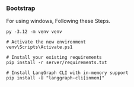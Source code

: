 ### Bootstrap

For using windows, Following these Steps.
```
py -3.12 -m venv venv

# Activate the new environment
venv\Scripts\Activate.ps1

# Install your existing requirements
pip install -r server/requirements.txt

# Install LangGraph CLI with in-memory support
pip install -U "langgraph-cli[inmem]"
```
